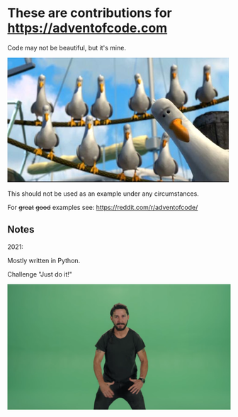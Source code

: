 # These are contributions for https://adventofcode.com

Code may not be beautiful, but it's mine.


![meme](readme/finding-nemo-seagulls.jpg)

This should not be used as an example under any circumstances.

For ~~great~~ ~~good~~ examples see: https://reddit.com/r/adventofcode/

## Notes

2021:

Mostly written in Python. 

Challenge "Just do it!"

![meme](readme/shia-la-beouf.png)

